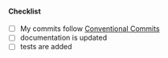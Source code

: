 <!--
Thank you for your pull request. Please provide a description above and review
the requirements below.
-->

#### Checklist
- [ ] My commits follow [Conventional Commits](https://www.conventionalcommits.org)
- [ ] documentation is updated
- [ ] tests are added
